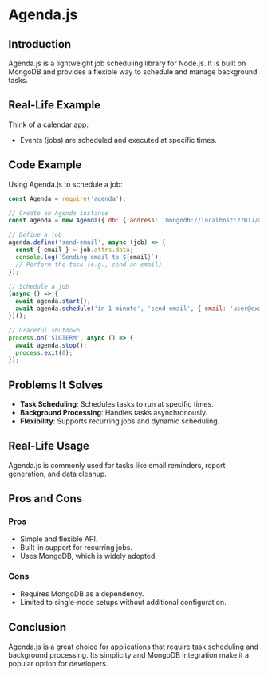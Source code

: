 # Agenda.js

## Introduction
Agenda.js is a lightweight job scheduling library for Node.js. It is built on MongoDB and provides a flexible way to schedule and manage background tasks.

## Real-Life Example
Think of a calendar app:
- Events (jobs) are scheduled and executed at specific times.

## Code Example
Using Agenda.js to schedule a job:
```javascript
const Agenda = require('agenda');

// Create an Agenda instance
const agenda = new Agenda({ db: { address: 'mongodb://localhost:27017/agenda' } });

// Define a job
agenda.define('send-email', async (job) => {
  const { email } = job.attrs.data;
  console.log(`Sending email to ${email}`);
  // Perform the task (e.g., send an email)
});

// Schedule a job
(async () => {
  await agenda.start();
  await agenda.schedule('in 1 minute', 'send-email', { email: 'user@example.com' });
})();

// Graceful shutdown
process.on('SIGTERM', async () => {
  await agenda.stop();
  process.exit(0);
});
```

## Problems It Solves
- **Task Scheduling**: Schedules tasks to run at specific times.
- **Background Processing**: Handles tasks asynchronously.
- **Flexibility**: Supports recurring jobs and dynamic scheduling.

## Real-Life Usage
Agenda.js is commonly used for tasks like email reminders, report generation, and data cleanup.

## Pros and Cons
### Pros
- Simple and flexible API.
- Built-in support for recurring jobs.
- Uses MongoDB, which is widely adopted.

### Cons
- Requires MongoDB as a dependency.
- Limited to single-node setups without additional configuration.

## Conclusion
Agenda.js is a great choice for applications that require task scheduling and background processing. Its simplicity and MongoDB integration make it a popular option for developers.
